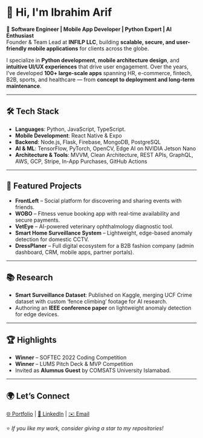 # 👋 Hi, I'm Ibrahim Arif  

🚀 **Software Engineer | Mobile App Developer | Python Expert | AI Enthusiast**  
Founder & Team Lead at **INFILP LLC**, building **scalable, secure, and user-friendly mobile applications** for clients across the globe.  

I specialize in **Python development**, **mobile architecture design**, and **intuitive UI/UX experiences** that drive user engagement. Over the years, I’ve developed **100+ large-scale apps** spanning HR, e-commerce, fintech, B2B, sports, and healthcare — from **concept to deployment and long-term maintenance**.

---

## 🛠 Tech Stack
- **Languages**: Python, JavaScript, TypeScript. 
- **Mobile Development**: React Native & Expo
- **Backend**: Node.js, Flask, Firebase, MongoDB, PostgreSQL  
- **AI & ML**: TensorFlow, PyTorch, OpenCV, Edge AI on NVIDIA Jetson Nano  
- **Architecture & Tools**: MVVM, Clean Architecture, REST APIs, GraphQL, AWS, GCP, Stripe, In-App Purchases, GitHub Actions  

---

## 📌 Featured Projects
- **FrontLeft** – Social platform for discovering and sharing events with friends.  
- **WOBO** – Fitness venue booking app with real-time availability and secure payments.  
- **VetEye** – AI-powered veterinary ophthalmology diagnostic tool.  
- **Smart Home Surveillance System** – Lightweight, edge-based anomaly detection for domestic CCTV.  
- **DressPlaner** – Full digital ecosystem for a B2B fashion company (admin dashboard, CRM, mobile apps, partner portals).  

---

## 📚 Research
- **Smart Surveillance Dataset**: Published on Kaggle, merging UCF Crime dataset with custom ‘fence climbing’ footage for AI research.  
- Authoring an **IEEE conference paper** on lightweight anomaly detection for edge devices.  

---

## 🏆 Highlights
- **Winner** – SOFTEC 2022 Coding Competition  
- **Winner** – LUMS Pitch Deck & MVP Competition  
- Invited as **Alumnus Guest** by COMSATS University Islamabad.  

---

## 🌍 Let’s Connect  
[🌐 Portfolio](https://ibrahimarif.dev) | [💼 LinkedIn](https://www.linkedin.com/in/ibrahim-arif/) | [✉️ Email](mailto:ibrahimarif@infilp.com)  

⭐ _If you like my work, consider giving a star to my repositories!_
